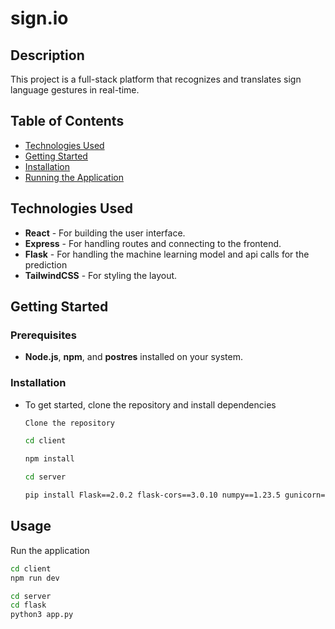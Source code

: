 # sign.io


## Description

This project is a full-stack platform that recognizes and translates sign language gestures in real-time.


## Table of Contents
- [Technologies Used](#technologies-used)
- [Getting Started](#getting-started)
- [Installation](#installation)
- [Running the Application](#usage)

## Technologies Used

- **React** - For building the user interface.
- **Express** - For handling routes and connecting to the frontend.
- **Flask** - For handling the machine learning model and api calls for the prediction
- **TailwindCSS** - For styling the layout.

## Getting Started

### Prerequisites

- **Node.js**, **npm**, and **postres** installed on your system.

### Installation

- To get started, clone the repository and install dependencies
  
   ```bash
   Clone the repository
   ```
   ```bash
   cd client
   ```
   ```bash
   npm install
   ```
    ```bash
   cd server
   ```
   ```bash
   pip install Flask==2.0.2 flask-cors==3.0.10 numpy==1.23.5 gunicorn==20.1.0 Werkzeug<2.1 scikit-learn==1.6.1
   ```
   

## Usage

Run the application
```bash
cd client
npm run dev
   ```
```bash
cd server
cd flask
python3 app.py
   ```

